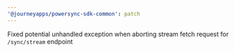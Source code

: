 ```yaml
---
'@journeyapps/powersync-sdk-common': patch
---
```


Fixed potential unhandled exception when aborting stream fetch request for `/sync/stream` endpoint
